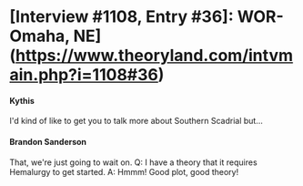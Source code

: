 # [Interview #1108, Entry #36]: WOR-Omaha, NE](https://www.theoryland.com/intvmain.php?i=1108#36)

#### Kythis

I'd kind of like to get you to talk more about Southern Scadrial but...

#### Brandon Sanderson

That, we're just going to wait on.
Q: I have a theory that it requires Hemalurgy to get started.
A: Hmmm! Good plot, good theory!

